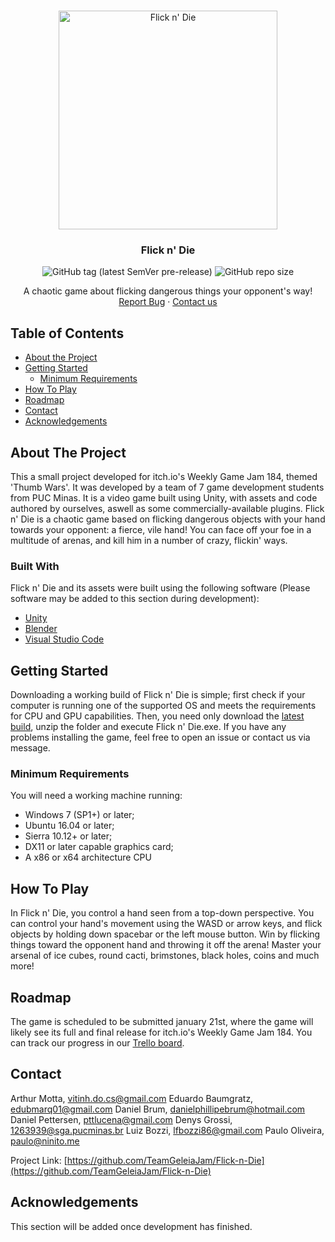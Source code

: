 <!--
*** Thanks for checking out this README Template. If you have a suggestion that would
*** make this better, please fork the repo and create a pull request or simply open
*** an issue with the tag "enhancement".
*** Thanks again! Now go create something AMAZING! :D
-->





<!-- PROJECT SHIELDS -->
<!--
*** I'm using markdown "reference style" links for readability.
*** Reference links are enclosed in brackets [ ] instead of parentheses ( ).
*** See the bottom of this document for the declaration of the reference variables
*** for contributors-url, forks-url, etc. This is an optional, concise syntax you may use.
*** https://www.markdownguide.org/basic-syntax/#reference-style-links
-->




<!-- PROJECT LOGO -->
<br />
<p align="center">
  <a href="https://github.com/ninito-ph/Tank-Wrecks/blob/master/README.md">
    <img src="https://i.imgur.com/3cuUXYY.png" alt="Flick n' Die" width="350" height="350">
  </a>
 
<h3 align="center">Flick n' Die</h3>
  <p align="center">
    <img alt="GitHub tag (latest SemVer pre-release)" src="https://img.shields.io/github/v/release/TeamGeleiaJam/Flick-n-Die?include_prereleases&label=version">
    <img alt="GitHub repo size" src="https://img.shields.io/github/repo-size/TeamGeleiaJam/Flick-n-Die?label=project%20size">
    <br />
    </p>
  </p>
  
  <p align="center">
    A chaotic game about flicking dangerous things your opponent's way!
    <br />
    <a href="https://github.com/TeamGeleiaJam/Flick-n-Die/issues">Report Bug</a>
    ·
    <a href="#contact">Contact us</a>
  </p>
</p>



<!-- TABLE OF CONTENTS -->
## Table of Contents

* [About the Project](#about-the-project)
* [Getting Started](#getting-started)
  * [Minimum Requirements](#minimum-requirements)
* [How To Play](#how-to-play)
* [Roadmap](#roadmap)
* [Contact](#contact)
* [Acknowledgements](#acknowledgements)



<!-- ABOUT THE PROJECT -->
## About The Project

This a small project developed for itch.io's Weekly Game Jam 184, themed 'Thumb Wars'. It was developed by a team of 7 game development students from PUC Minas. It is a video game built using Unity, with assets and code authored by ourselves, aswell as some commercially-available plugins. Flick n' Die is a chaotic game based on flicking dangerous objects with your hand towards your opponent: a fierce, vile hand! You can face off your foe in a multitude of arenas, and kill him in a number of crazy, flickin' ways.

### Built With
Flick n' Die and its assets were built using the following software (Please software may be added to this section during development):
* [Unity](https://unity.com/)
* [Blender](https://www.blender.org/)
* [Visual Studio Code](https://code.visualstudio.com/)


<!-- GETTING STARTED -->
## Getting Started

Downloading a working build of Flick n' Die is simple; first check if your computer is running one of the supported OS and meets the requirements for CPU and GPU capabilities. Then, you need only download the [latest build](https://ninito.itch.io/tank-wrecks), unzip the folder and execute Flick n' Die.exe. If you have any problems installing the game, feel free to open an issue or contact us via message.

### Minimum Requirements

You will need a working machine running:
* Windows 7 (SP1+) or later;
* Ubuntu 16.04 or later;
* Sierra 10.12+ or later;
* DX11 or later capable graphics card;
* A x86 or x64 architecture CPU

<!-- USAGE EXAMPLES -->
## How To Play

In Flick n' Die, you control a hand seen from a top-down perspective. You can control your hand's movement using the WASD or arrow keys, and flick objects by holding down spacebar or the left mouse button. Win by flicking things toward the opponent hand and throwing it off the arena! Master your arsenal of ice cubes, round cacti, brimstones, black holes, coins and much more!

<!-- ROADMAP -->
## Roadmap

The game is scheduled to be submitted january 21st, where the game will likely see its full and final release for itch.io's Weekly Game Jam 184. You can track our progress in our [Trello board](https://trello.com/b/IkEKTeDE/weekly-game-jam).

<!-- CONTACT -->
## Contact

Arthur Motta, vitinh.do.cs@gmail.com
Eduardo Baumgratz, edubmarq01@gmail.com
Daniel Brum, danielphillipebrum@hotmail.com
Daniel Pettersen, pttlucena@gmail.com
Denys Grossi, 1263939@sga.pucminas.br
Luiz Bozzi, lfbozzi86@gmail.com
Paulo Oliveira, paulo@ninito.me

Project Link: [https://github.com/TeamGeleiaJam/Flick-n-Die](https://github.com/TeamGeleiaJam/Flick-n-Die)

<!-- ACKNOWLEDGEMENTS -->
## Acknowledgements
This section will be added once development has finished.
